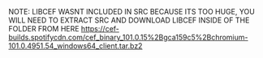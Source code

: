 NOTE: LIBCEF WASNT INCLUDED IN SRC BECAUSE ITS TOO HUGE, YOU WILL NEED TO EXTRACT SRC AND DOWNLOAD LIBCEF INSIDE OF THE FOLDER FROM HERE https://cef-builds.spotifycdn.com/cef_binary_101.0.15%2Bgca159c5%2Bchromium-101.0.4951.54_windows64_client.tar.bz2
